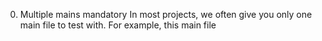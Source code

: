 
0. Multiple mains
mandatory
In most projects, we often give you only one main file to test with. For example, this main file
